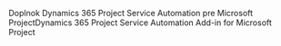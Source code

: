 <span data-ttu-id="72a8b-101">Doplnok Dynamics 365 Project Service Automation pre Microsoft Project</span><span class="sxs-lookup"><span data-stu-id="72a8b-101">Dynamics 365 Project Service Automation Add-in for Microsoft Project</span></span>